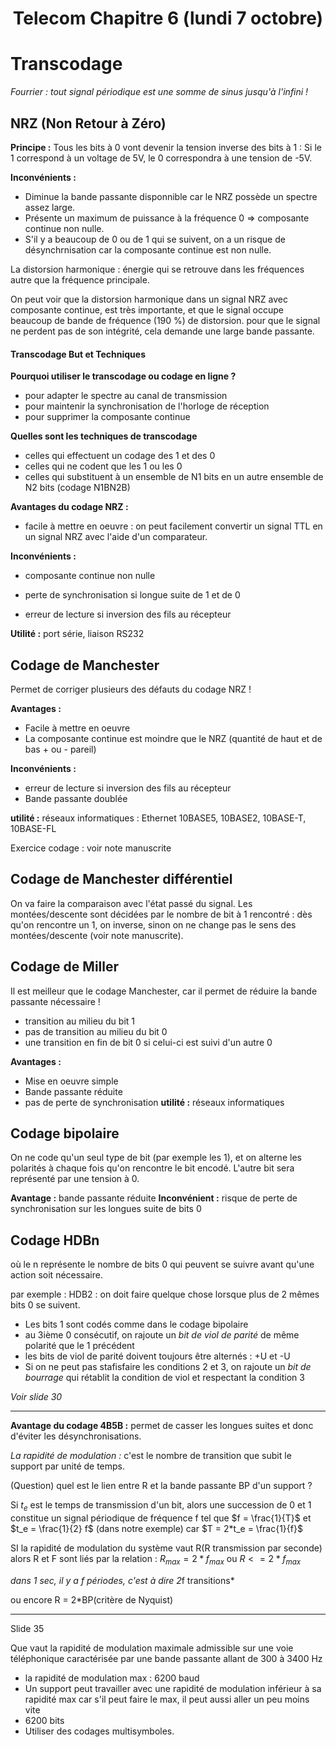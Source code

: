 <center> <h1> Telecom Chapitre 6 (lundi 7 octobre)</h1></center>

# Transcodage

*Fourrier : tout signal périodique est une somme de sinus jusqu'à l'infini !*

## NRZ (Non Retour à Zéro)


**Principe :** Tous les bits à 0 vont devenir la tension inverse des bits à 1 : Si le 1 correspond à un voltage de 5V, le 0 correspondra à une tension de -5V.

 **Inconvénients :**
 * Diminue la bande passante disponnible car le NRZ possède un spectre assez large.  
 * Présente un maximum de puissance à la fréquence 0 => composante continue non nulle.
 * S'il y a beaucoup de 0 ou de 1 qui se suivent, on a un risque de désynchrnisation car la composante continue est non nulle.

La distorsion harmonique : énergie qui se retrouve dans les fréquences autre que la fréquence principale.

On peut voir que la distorsion harmonique dans un signal NRZ avec composante continue, est très importante, et que le signal occupe beaucoup de bande de fréquence (190 %) de distorsion.  pour que le signal ne perdent pas de son intégrité, cela demande une large bande passante.

#### Transcodage But et Techniques

**Pourquoi utiliser le transcodage ou codage en ligne ?**
* pour adapter le spectre au canal de transmission
* pour maintenir la synchronisation de l'horloge de réception
* pour supprimer la composante continue

**Quelles sont les techniques de transcodage**
* celles qui effectuent un codage des 1 et des 0
* celles qui ne codent que les 1 ou les 0
* celles qui substituent à un ensemble de N1 bits en un autre ensemble de N2 bits (codage N1BN2B)

**Avantages du codage NRZ :**

- facile à mettre en oeuvre : on peut facilement convertir un signal TTL en un signal NRZ avec l'aide d'un comparateur.

**Inconvénients :**
* composante continue non nulle
* perte de synchronisation si longue suite de 1 et de 0

* erreur de lecture si inversion  des fils au récepteur

**Utilité :** port série, liaison RS232

## Codage de Manchester

Permet de corriger plusieurs des défauts du codage NRZ !

**Avantages :**
* Facile à mettre en oeuvre
* La composante continue est moindre que le NRZ (quantité de haut et de bas + ou - pareil)

**Inconvénients :**
* erreur de lecture si inversion des fils au récepteur
* Bande passante doublée  

**utilité :** réseaux informatiques : Ethernet 10BASE5, 10BASE2, 10BASE-T, 10BASE-FL

Exercice codage : voir note manuscrite

## Codage de Manchester différentiel

On va faire la comparaison avec l'état passé du signal. Les montées/descente sont décidées par le nombre de bit à 1 rencontré : dès qu'on rencontre un 1, on inverse, sinon on ne change pas le sens des montées/descente (voir note manuscrite).

## Codage de Miller

Il est meilleur que le codage Manchester, car il permet de réduire la bande passante nécessaire !

* transition au milieu du bit 1
* pas de transition au milieu du bit 0
* une transition en fin de bit 0 si celui-ci est suivi d'un autre 0

**Avantages :**
* Mise en oeuvre simple
* Bande passante réduite
* pas de perte de synchronisation
**utilité :** réseaux informatiques

## Codage bipolaire

On ne code qu'un seul type de bit (par exemple les 1), et on alterne les polarités à chaque fois qu'on rencontre le bit encodé.  L'autre bit sera représenté par une tension à 0.

**Avantage :** bande passante réduite
**Inconvénient :** risque de perte de synchronisation sur les longues suite de bits 0

## Codage HDBn

où le n représente le nombre de bits 0 qui peuvent se suivre avant qu'une action soit nécessaire.

par exemple : HDB2 : on doit faire quelque chose lorsque plus de 2 mêmes bits 0 se suivent.

* Les bits 1 sont codés comme dans le codage bipolaire
* au 3ième 0 consécutif, on rajoute un *bit de viol de parité* de même polarité que le 1 précédent
* les bits de viol de parité doivent toujours être alternés : +U et -U
* Si on ne peut pas stafisfaire les conditions 2 et 3, on rajoute un *bit de bourrage* qui rétablit la condition de viol et respectant la condition 3

*Voir slide 30*

****

**Avantage du codage 4B5B :** permet de casser les longues suites et donc d'éviter les désynchronisations.

*La rapidité de modulation :* c'est le nombre de transition que subit le support par unité de temps.

(Question) quel est le lien entre R et la bande passante BP d'un support ?

Si $t_e$ est le temps de transmission d'un bit, alors une succession de 0 et 1 constitue un signal périodique de fréquence f tel que $f = \frac{1}{T}$ et $t_e = \frac{1}{2} f$ (dans notre exemple) car $T = 2*t_e = \frac{1}{f}$

SI la rapidité de modulation du système vaut R(R transmission par seconde) alors R et F sont liés par la relation : $R_{max} = 2*f_{max}$ ou $R <= 2*f_{max}$

*dans 1 sec, il y a f périodes, c'est à dire 2*f transitions*

ou encore R = 2*BP(critère de Nyquist)

****

Slide 35

Que vaut la rapidité de modulation maximale admissible sur une voie téléphonique caractérisée par une bande passante allant de 300 à 3400 Hz


* la rapidité de modulation max : 6200 baud
* Un support peut travailler avec une rapidité de modulation inférieur à sa rapidité max car s'il peut faire le max, il peut aussi aller un peu moins vite
* 6200 bits
* Utiliser des codages multisymboles.
